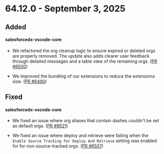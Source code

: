 # 64.12.0 - September 3, 2025

## Added

#### salesforcedx-vscode-core

- We refactored the org cleanup logic to ensure expired or deleted orgs are properly removed. The update also adds clearer user feedback through detailed messages and a table view of the remaining orgs. ([PR #6500](https://github.com/forcedotcom/salesforcedx-vscode/pull/6500))

- We improved the bundling of our extensions to reduce the extensions size. ([PR #6490](https://github.com/forcedotcom/salesforcedx-vscode/pull/6490))

## Fixed

#### salesforcedx-vscode-core

- We fixed an issue where org aliases that contain dashes couldn't be set as default orgs. ([PR #6521](https://github.com/forcedotcom/salesforcedx-vscode/pull/6521))

- We fixed an issue where deploy and retrieve were failing when the `Enable Source Tracking For Deploy And Retrieve` setting was enabled for for non-source-tracked orgs. ([PR #6507](https://github.com/forcedotcom/salesforcedx-vscode/pull/6507))
